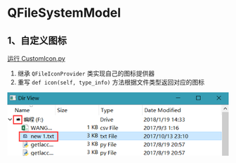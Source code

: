 # QFileSystemModel

## 1、自定义图标
[运行 CustomIcon.py](CustomIcon.py)

1. 继承 `QFileIconProvider` 类实现自己的图标提供器
2. 重写 `def icon(self, type_info)` 方法根据文件类型返回对应的图标

![CustomIcon](ScreenShot/CustomIcon.png)